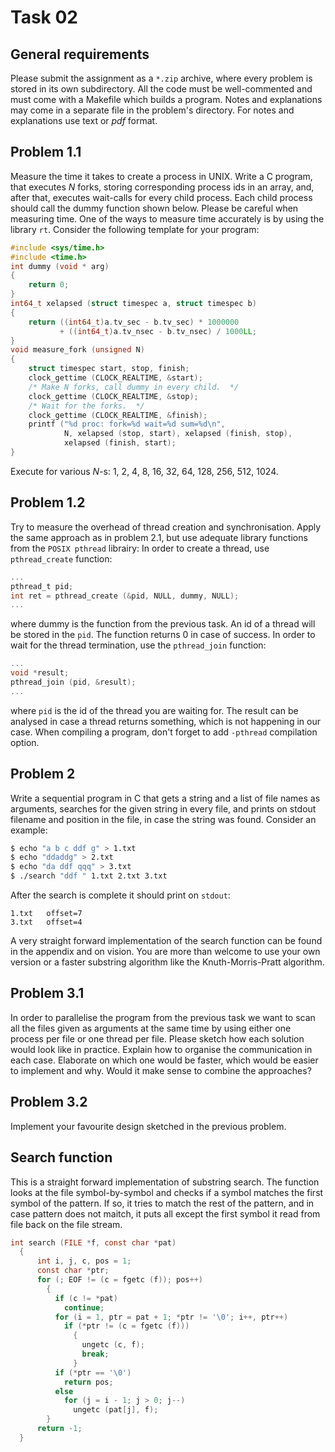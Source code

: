 # Task 02
        
## General requirements
Please submit the assignment as a `*.zip` archive, where every problem is stored in
its own subdirectory.  All the code must be well-commented and must come with a
Makefile which builds a program. Notes and explanations may come in a separate file
in the problem's directory.  For notes and explanations use text or _pdf_ format.

        
## Problem 1.1
Measure the time it takes to create a process in UNIX. Write a C program, that executes 
_N_ forks, storing corresponding process ids in an array, and, after that, executes
wait-calls for every child process.  Each child process should call the dummy function
shown below.  Please be careful when measuring time.  One of the ways to measure
time accurately is by using the library `rt`.  Consider the following template for your
program:

```c
#include <sys/time.h>
#include <time.h>
int dummy (void * arg)
{
    return 0;
}
int64_t xelapsed (struct timespec a, struct timespec b)
{
    return ((int64_t)a.tv_sec - b.tv_sec) * 1000000
           + ((int64_t)a.tv_nsec - b.tv_nsec) / 1000LL;
}
void measure_fork (unsigned N)
{
    struct timespec start, stop, finish;
    clock_gettime (CLOCK_REALTIME, &start);
    /* Make N forks, call dummy in every child.  */
    clock_gettime (CLOCK_REALTIME, &stop);
    /* Wait for the forks.  */
    clock_gettime (CLOCK_REALTIME, &finish);
    printf ("%d proc: fork=%d wait=%d sum=%d\n",
            N, xelapsed (stop, start), xelapsed (finish, stop),
            xelapsed (finish, start);
}
```
Execute for various _N_-s: 1, 2, 4, 8, 16, 32, 64, 128, 256, 512, 1024.
        
## Problem 1.2
Try to measure the overhead of thread creation and synchronisation. Apply the same
approach as in problem 2.1, but use adequate library functions from the `POSIX pthread`
librairy: In order to create a thread, use `pthread_create` function:
```c
...
pthread_t pid;
int ret = pthread_create (&pid, NULL, dummy, NULL);
...
```
where dummy is the function from the previous task.  An id of a thread will be stored
in the `pid`. The function returns 0 in case of success.
In order to wait for the thread termination, use the `pthread_join` function:
```c
...
void *result;
pthread_join (pid, &result);
...
```
where `pid` is the id of the thread you are waiting for.  The result can be analysed in
case a thread returns something, which is not happening in our case. When compiling
a program, don't forget to add `-pthread` compilation option.

## Problem 2
Write a sequential program in C that gets a string and a list of file names as arguments,
searches for the given string in every file, and prints on stdout filename and position
in the file, in case the string was found. Consider an example:

```sh
$ echo "a b c ddf g" > 1.txt
$ echo "ddaddg" > 2.txt
$ echo "da ddf qqq" > 3.txt
$ ./search "ddf " 1.txt 2.txt 3.txt
```
After the search is complete it should print on `stdout`:

```
1.txt   offset=7
3.txt   offset=4
```
A very straight forward implementation of the search function can be found in the
appendix and on vision.  You are more than welcome to use your own version or a
faster substring algorithm like the Knuth-Morris-Pratt algorithm.
        
## Problem 3.1
In order to parallelise the program from the previous task we want to scan all the files
given as arguments at the same time by using either one process per file or one thread
per file.  Please sketch how each solution would look like in practice.  Explain how to
organise the communication in each case.  Elaborate on which one would be faster,
which would be easier to implement and why.  Would it make sense to combine the
approaches?

## Problem 3.2
Implement your favourite design sketched in the previous problem.


## Search function
This is a straight forward implementation of substring search.  The function looks
at the file symbol-by-symbol and checks if a symbol matches the first symbol of the
pattern.  If so, it tries to match the rest of the pattern, and in case pattern does not
maitch, it puts all except the first symbol it read from file back on the file stream.
```c
int search (FILE *f, const char *pat)
  {
      int i, j, c, pos = 1;
      const char *ptr;
      for (; EOF != (c = fgetc (f)); pos++)
        {
          if (c != *pat)
            continue;
          for (i = 1, ptr = pat + 1; *ptr != '\0'; i++, ptr++)
            if (*ptr != (c = fgetc (f)))
              {
                ungetc (c, f);
                break;
              }
          if (*ptr == '\0')
            return pos;
          else
            for (j = i - 1; j > 0; j--)
              ungetc (pat[j], f);
        }
      return -1;
  }
```

